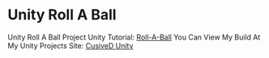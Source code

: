 # Unity Roll A Ball
Unity Roll A Ball Project
Unity Tutorial: [Roll-A-Ball](https://unity3d.com/learn/tutorials/s/roll-ball-tutorial)
You Can View My Build At My Unity Projects Site: [CusiveD Unity](http://unity.cursived.com/)
